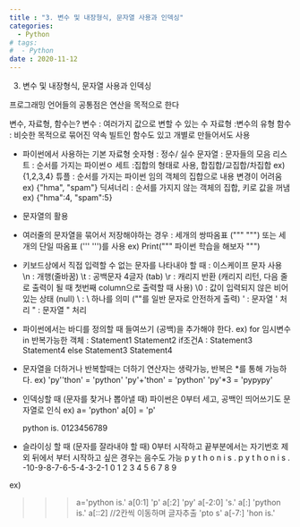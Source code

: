 ```yaml
---
title : "3. 변수 및 내장형식, 문자열 사용과 인덱싱"
categories:
  - Python
# tags:
#  - Python
date : 2020-11-12
---
```


3. 변수 및 내장형식, 문자열 사용과 인덱싱

프로그래밍 언어들의 공통점은 연산을 목적으로 한다

변수, 자료형, 함수는?
변수 : 여러가지 값으로 변할 수 있는 수 
자료형 :변수의 유형
함수 : 비슷한 목적으로 묶어진 약속 
  빌트인 함수도 있고 개별로 만들어서도 사용 
  
* 파이썬에서 사용하는 기본 자료형 
 숫자형 : 정수/ 실수 
 문자열 : 문자들의 모음
 리스트 : 순서를 가지는 파이썬ㅇ
 세트 :집합의 형태로 사용, 합집합/교집합/차집합  ex) {1,2,3,4}
 튜플 : 순서를 가지는 파이썬 임의 객체의 집합으로 내용 변경이 어려움 ex) {"hma", "spam"} 
 딕셔너리 : 순서를 가지지 않는 객체의 집합, 키로 값을 꺼냄 ex) {"hma":4, "spam":5}

* 문자열의 활용
- 여러줄의 문자열을 묶어서 저장해야하는 경우 : 세개의 쌍따옴표 (""" """) 또는 세개의 단일 따옴표 (''' ''')를 사용 
   ex)
   Print("""
     파이썬 
     학습을 해보자
   """)

- 키보드상에서 직접 입력할 수 없는 문자를 나타내야 할 때 : 이스케이프 문자 사용 
   \n : 개행(줄바꿈)
   \t : 공백문자 4글자 (tab)
   \r : 캐리지 반환 (캐리지 리턴, 다음 줄로 출력이 될 때 첫번째 column으로 출력할 때 사용)
   \0 : 값이 입력되지 않은 비어있는 상태 (null)
   \\ : \ 하나를 의미 ("\"를 일반 문자로 안전하게 출력)
   \' : 문자열 ' 처리 
   \" : 문자열 " 처리

- 파이썬에서는 바디를 정의할 때 들여쓰기 (공백)을 추가해야 한다. 
 ex) 
  for 임시변수 in 반복가능한 객체 : 
      Statement1
      Statement2
      if조건A : 
          Statement3
          Statement4
      else
          Statement3
          Statement4
          
- 문자열을 더하거나 반복할때는 더하기 연산자는 생략가능, 반복은 *를 통해 가능하다.
 ex) 
  'py''thon' = 'python'
  'py'+'thon' = 'python'
  'py'*3 = 'pypypy'
  
- 인덱싱할 때 (문자를 찾거나 뽑아낼 때) 파이썬은 0부터 세고, 공백인 띄어쓰기도 문자열로 인식
 ex) 
  a= 'python'
  a[0] = 'p'
  
  python is.
  0123456789
  
- 슬라이싱 할 때 (문자를 잘라내야 할 때) 0부터 시작하고 끝부분에서는 자기번호 제외 
  뒤에서 부터 시작하고 싶은 경우는 음수도 가능 
   p y t h o n   i s . p y t h o n   i s .
 -10-9-8-7-6-5-4-3-2-1 0 1 2 3 4 5 6 7 8 9

 ex)  
  >>>a='python is.'
  >>>a[0:1]
  'p'
  >>>a[:2]
  'py'
  >>>a[-2:0]
  's.'
  >>>a[:]
  'python is.'
  >>>a[::2] //2칸씩 이동하며 글자추출
  'pto s'
  >>>a[-7:]
  'hon is.'
  


